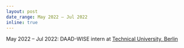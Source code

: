 ```yaml
---
layout: post
date_range: May 2022 – Jul 2022
inline: true
---
```


May 2022 – Jul 2022: DAAD-WISE intern at [Technical University, Berlin](https://www.tu.berlin/en/)
